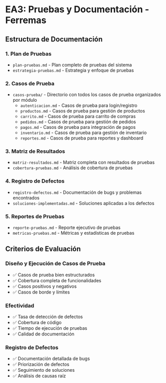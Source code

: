 # EA3: Pruebas y Documentación - Ferremas

## Estructura de Documentación

### 1. Plan de Pruebas
- `plan-pruebas.md` - Plan completo de pruebas del sistema
- `estrategia-pruebas.md` - Estrategia y enfoque de pruebas

### 2. Casos de Prueba
- `casos-prueba/` - Directorio con todos los casos de prueba organizados por módulo
  - `autenticacion.md` - Casos de prueba para login/registro
  - `productos.md` - Casos de prueba para gestión de productos
  - `carrito.md` - Casos de prueba para carrito de compras
  - `pedidos.md` - Casos de prueba para gestión de pedidos
  - `pagos.md` - Casos de prueba para integración de pagos
  - `inventario.md` - Casos de prueba para gestión de inventario
  - `reportes.md` - Casos de prueba para reportes y dashboard

### 3. Matriz de Resultados
- `matriz-resultados.md` - Matriz completa con resultados de pruebas
- `cobertura-pruebas.md` - Análisis de cobertura de pruebas

### 4. Registro de Defectos
- `registro-defectos.md` - Documentación de bugs y problemas encontrados
- `soluciones-implementadas.md` - Soluciones aplicadas a los defectos

### 5. Reportes de Pruebas
- `reporte-pruebas.md` - Reporte ejecutivo de pruebas
- `metricas-pruebas.md` - Métricas y estadísticas de pruebas

## Criterios de Evaluación

### Diseño y Ejecución de Casos de Prueba
- ✅ Casos de prueba bien estructurados
- ✅ Cobertura completa de funcionalidades
- ✅ Casos positivos y negativos
- ✅ Casos de borde y límites

### Efectividad
- ✅ Tasa de detección de defectos
- ✅ Cobertura de código
- ✅ Tiempo de ejecución de pruebas
- ✅ Calidad de documentación

### Registro de Defectos
- ✅ Documentación detallada de bugs
- ✅ Priorización de defectos
- ✅ Seguimiento de soluciones
- ✅ Análisis de causas raíz 